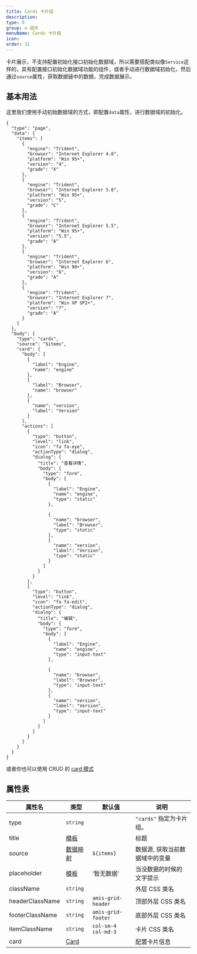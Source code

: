 ```yaml
---
title: Cards 卡片组
description:
type: 0
group: ⚙ 组件
menuName: Cards 卡片组
icon:
order: 32
---
```


卡片展示，不支持配置初始化接口初始化数据域，所以需要搭配类似像`Service`这样的，具有配置接口初始化数据域功能的组件，或者手动进行数据域初始化，然后通过`source`属性，获取数据链中的数据，完成数据展示。

## 基本用法

这里我们使用手动初始数据域的方式，即配置`data`属性，进行数据域的初始化。

```schema
{
  "type": "page",
  "data": {
    "items": [
      {
        "engine": "Trident",
        "browser": "Internet Explorer 4.0",
        "platform": "Win 95+",
        "version": "4",
        "grade": "X"
      },
      {
        "engine": "Trident",
        "browser": "Internet Explorer 5.0",
        "platform": "Win 95+",
        "version": "5",
        "grade": "C"
      },
      {
        "engine": "Trident",
        "browser": "Internet Explorer 5.5",
        "platform": "Win 95+",
        "version": "5.5",
        "grade": "A"
      },
      {
        "engine": "Trident",
        "browser": "Internet Explorer 6",
        "platform": "Win 98+",
        "version": "6",
        "grade": "A"
      },
      {
        "engine": "Trident",
        "browser": "Internet Explorer 7",
        "platform": "Win XP SP2+",
        "version": "7",
        "grade": "A"
      }
    ]
  },
  "body": {
    "type": "cards",
    "source": "$items",
    "card": {
      "body": [
        {
          "label": "Engine",
          "name": "engine"
        },
        {
          "label": "Browser",
          "name": "browser"
        },
        {
          "name": "version",
          "label": "Version"
        }
      ],
      "actions": [
        {
          "type": "button",
          "level": "link",
          "icon": "fa fa-eye",
          "actionType": "dialog",
          "dialog": {
            "title": "查看详情",
            "body": {
              "type": "form",
              "body": [
                {
                  "label": "Engine",
                  "name": "engine",
                  "type": "static"
                },

                {
                  "name": "browser",
                  "label": "Browser",
                  "type": "static"
                },
                {
                  "name": "version",
                  "label": "Version",
                  "type": "static"
                }
              ]
            }
          }
        },
        {
          "type": "button",
          "level": "link",
          "icon": "fa fa-edit",
          "actionType": "dialog",
          "dialog": {
            "title": "编辑",
            "body": {
              "type": "form",
              "body": [
                {
                  "label": "Engine",
                  "name": "engine",
                  "type": "input-text"
                },

                {
                  "name": "browser",
                  "label": "Browser",
                  "type": "input-text"
                },
                {
                  "name": "version",
                  "label": "Version",
                  "type": "input-text"
                }
              ]
            }
          }
        }
      ]
    }
  }
}
```

或者你也可以使用 CRUD 的 [card 模式](./crud#cards-%E5%8D%A1%E7%89%87%E6%A8%A1%E5%BC%8F)

## 属性表

| 属性名          | 类型                                         | 默认值              | 说明                           |
| --------------- | -------------------------------------------- | ------------------- | ------------------------------ |
| type            | `string`                                     |                     | `"cards"` 指定为卡片组。       |
| title           | [模板](../../docs/concepts/template)         |                     | 标题                           |
| source          | [数据映射](../../docs/concepts/data-mapping) | `${items}`          | 数据源, 获取当前数据域中的变量 |
| placeholder     | [模板](../../docs/concepts/template)         | ‘暂无数据’          | 当没数据的时候的文字提示       |
| className       | `string`                                     |                     | 外层 CSS 类名                  |
| headerClassName | `string`                                     | `amis-grid-header`  | 顶部外层 CSS 类名              |
| footerClassName | `string`                                     | `amis-grid-footer`  | 底部外层 CSS 类名              |
| itemClassName   | `string`                                     | `col-sm-4 col-md-3` | 卡片 CSS 类名                  |
| card            | [Card](./card)                               |                     | 配置卡片信息                   |
